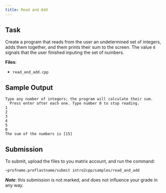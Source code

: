 ```yaml
---
title: Read and Add
---
```


## Task

Create a program that reads from the user an undetermined set of integers, adds them together, and them prints their sum to the screen. The value `0` signals that the user finished inputing the set of numbers.

**Files**:
- `read_and_add.cpp`

## Sample Output

```
Type any number of integers; the program will calculate their sum.
  Press enter after each one. Type number 0 to stop reading.
1
2
3
4
5
0
The sum of the numbers is [15]
```

## Submission

To submit, upload the files to you matrix account, and run the command:
```bash
~profname.proflastname/submit intro2cpp/samples/read_and_add
```

***Note***: this submission is not marked, and does not influence your grade in any way.
